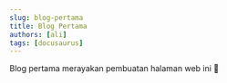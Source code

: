 ```yaml
---
slug: blog-pertama
title: Blog Pertama
authors: [ali]
tags: [docusaurus]
---
```


Blog pertama merayakan pembuatan halaman web ini 🥳

